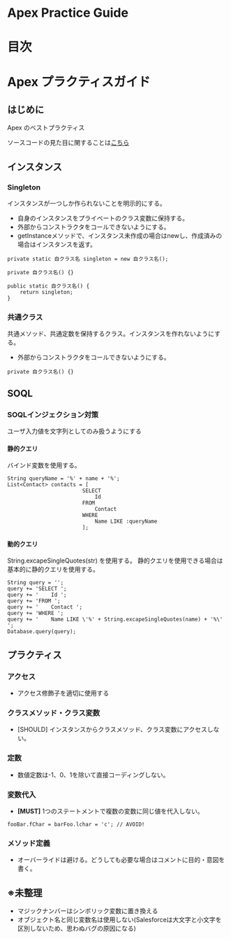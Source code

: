 # Apex Practice Guide
# 目次

# Apex プラクティスガイド

## はじめに
Apex のベストプラクティス

ソースコードの見た目に関することは[こちら](apex_style.md)

## インスタンス
### Singleton
インスタンスが一つしか作られないことを明示的にする。
- 自身のインスタンスをプライベートのクラス変数に保持する。
- 外部からコンストラクタをコールできないようにする。
- getInstanceメソッドで、インスタンス未作成の場合はnewし、作成済みの場合はインスタンスを返す。

```
private static 自クラス名 singleton = new 自クラス名();

private 自クラス名() {}

public static 自クラス名() {
    return singleton;
}
```

### 共通クラス
共通メソッド、共通定数を保持するクラス。インスタンスを作れないようにする。
- 外部からコンストラクタをコールできないようにする。

```
private 自クラス名() {}
```

## SOQL
### SOQLインジェクション対策
ユーザ入力値を文字列としてのみ扱うようにする
#### 静的クエリ
バインド変数を使用する。

```
String queryName = '%' + name + '%';
List<Contact> contacts = [
                        SELECT
                            Id
                        FROM
                            Contact
                        WHERE
                            Name LIKE :queryName
                        ];
```

#### 動的クエリ
String.excapeSingleQuotes(str) を使用する。
静的クエリを使用できる場合は基本的に静的クエリを使用する。

```
String query = '';
query += 'SELECT ';
query += '    Id ';
query += 'FROM ';
query += '    Contact ';
query += 'WHERE ';
query += '    Name LIKE \'%' + String.excapeSingleQuotes(name) + '%\' ';
Database.query(query);
```

## プラクティス
### アクセス
- アクセス修飾子を適切に使用する
### クラスメソッド・クラス変数
- [SHOULD] インスタンスからクラスメソッド、クラス変数にアクセスしない。
### 定数
- 数値定数は-1、0、1を除いて直接コーディングしない。
### 変数代入
- **[MUST]** 1つのステートメントで複数の変数に同じ値を代入しない。
```
fooBar.fChar = barFoo.lchar = 'c'; // AVOID!
```
### メソッド定義
- オーバーライドは避ける。どうしても必要な場合はコメントに目的・意図を書く。


## ※未整理
- マジックナンバーはシンボリック変数に置き換える
- オブジェクト名と同じ変数名は使用しない(Salesforceは大文字と小文字を区別しないため、思わぬバグの原因になる)